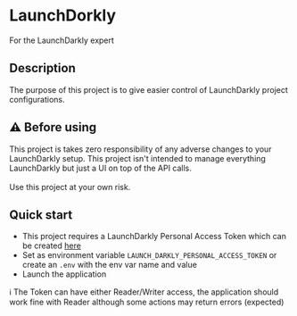 # LaunchDorkly

For the LaunchDarkly expert

## Description

The purpose of this project is to give easier control of LaunchDarkly project configurations.

## ⚠️ Before using

This project is takes zero responsibility of any adverse changes to your LaunchDarkly setup.
This project isn't intended to manage everything LaunchDarkly but just a UI on top of the API calls.
<br/>
<br/>
Use this project at your own risk.

## Quick start

- This project requires a LaunchDarkly Personal Access Token which can be created [here](https://app.launchdarkly.com/settings/authorization)
- Set as environment variable `LAUNCH_DARKLY_PERSONAL_ACCESS_TOKEN` or create an `.env` with the env var name and value
- Launch the application

ℹ️ The Token can have either Reader/Writer access, the application should work fine with Reader although some actions may return errors (expected)


